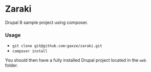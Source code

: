 # Zaraki 

Drupal 8 sample project using composer.

### Usage

- `git clone git@github.com:gaxze/zaraki.git`
- `composer install`

You should then have a fully installed Drupal project located in the `web` folder.
